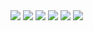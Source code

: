<img src="https://github.com/DevMountain/simulation-3/blob/master/assets/planning-sheet/idea_features.png" />
<img src="https://github.com/DevMountain/simulation-3/blob/master/assets/planning-sheet/views.png" />
<img src="https://github.com/DevMountain/simulation-3/blob/master/assets/planning-sheet/component_tree.png" />
<img src="https://github.com/DevMountain/simulation-3/blob/master/assets/planning-sheet/endpoints.png" />
<img src="https://github.com/DevMountain/simulation-3/blob/master/assets/planning-sheet/schema.png" />
<img src="https://github.com/DevMountain/simulation-3/blob/master/assets/planning-sheet/tracker.png" /> 